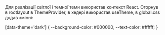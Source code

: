Для реалізації світлої і темної теми використав контекст React. Огорнув в rootlayout в ThemeProvider, в хедері використав useTheme, в global.css додав
змінні:

[data-theme='dark'] {
--background-color: #000000;
--text-color: #ffffff;
}
